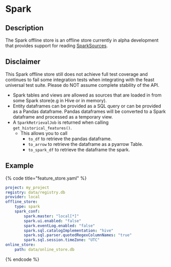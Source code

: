 # Spark

## Description

The Spark offline store is an offline store currently in alpha development that provides support for reading [SparkSources](../data-sources/spark.md).

## Disclaimer

This Spark offline store still does not achieve full test coverage and continues to fail some integration tests when integrating with the feast universal test suite. Please do NOT assume complete stability of the API.

* Spark tables and views are allowed as sources that are loaded in from some Spark store(e.g in Hive or in memory).
* Entity dataframes can be provided as a SQL query or can be provided as a Pandas dataframe. Pandas dataframes will be converted to a Spark dataframe and processed as a temporary view.
* A `SparkRetrievalJob` is returned when calling `get_historical_features()`.
  * This allows you to call
     * `to_df` to retrieve the pandas dataframe.
     * `to_arrow` to retrieve the dataframe as a pyarrow Table.
     * `to_spark_df` to retrieve the dataframe the spark.

## Example

{% code title="feature_store.yaml" %}
```yaml
project: my_project
registry: data/registry.db
provider: local
offline_store:
    type: spark
    spark_conf:
        spark.master: "local[*]"
        spark.ui.enabled: "false"
        spark.eventLog.enabled: "false"
        spark.sql.catalogImplementation: "hive"
        spark.sql.parser.quotedRegexColumnNames: "true"
        spark.sql.session.timeZone: "UTC"
online_store:
    path: data/online_store.db
```
{% endcode %}
